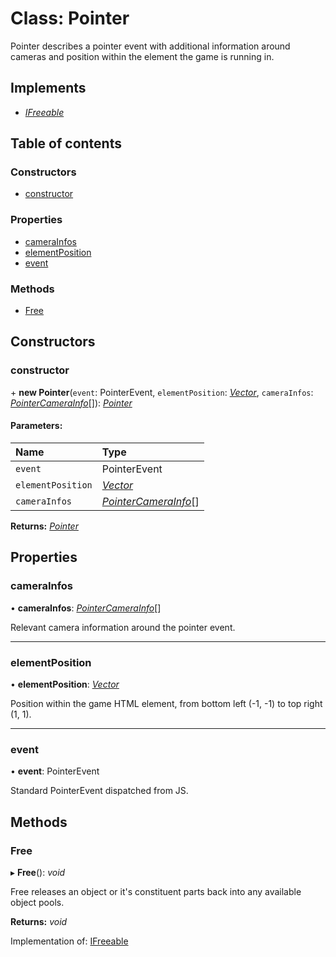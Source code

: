 # Class: Pointer

Pointer describes a pointer event with additional information around cameras and position within
the element the game is running in.

## Implements

* [*IFreeable*](../interfaces/ifreeable.md)

## Table of contents

### Constructors

- [constructor](pointer.md#constructor)

### Properties

- [cameraInfos](pointer.md#camerainfos)
- [elementPosition](pointer.md#elementposition)
- [event](pointer.md#event)

### Methods

- [Free](pointer.md#free)

## Constructors

### constructor

\+ **new Pointer**(`event`: PointerEvent, `elementPosition`: [*Vector*](vector.md), `cameraInfos`: [*PointerCameraInfo*](pointercamerainfo.md)[]): [*Pointer*](pointer.md)

#### Parameters:

Name | Type |
:------ | :------ |
`event` | PointerEvent |
`elementPosition` | [*Vector*](vector.md) |
`cameraInfos` | [*PointerCameraInfo*](pointercamerainfo.md)[] |

**Returns:** [*Pointer*](pointer.md)

## Properties

### cameraInfos

• **cameraInfos**: [*PointerCameraInfo*](pointercamerainfo.md)[]

Relevant camera information around the pointer event.

___

### elementPosition

• **elementPosition**: [*Vector*](vector.md)

Position within the game HTML element, from bottom left (-1, -1) to top right (1, 1).

___

### event

• **event**: PointerEvent

Standard PointerEvent dispatched from JS.

## Methods

### Free

▸ **Free**(): *void*

Free releases an object or it's constituent parts back into any available object pools.

**Returns:** *void*

Implementation of: [IFreeable](../interfaces/ifreeable.md)
